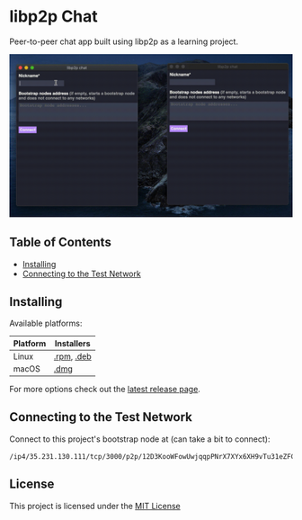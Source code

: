 # libp2p Chat

Peer-to-peer chat app built using libp2p as a learning project.

<img
    alt="Application usage gif"
    src="docs/readme-gif.gif"
    width="640px"
/>

## Table of Contents

- [Installing](#installing)
- [Connecting to the Test Network](#connecting-to-the-test-network)

## Installing

Available platforms:

| Platform | Installers |
|----------|------------|
| Linux    | [.rpm](https://github.com/FelipeRosa/go-libp2p-chat/releases/download/v0.1.0/libp2p-chat-0.1.0-1.x86_64.rpm), [.deb](https://github.com/FelipeRosa/go-libp2p-chat/releases/download/v0.1.0/libp2p-chat_0.1.0_amd64.deb)|
| macOS    | [.dmg](https://github.com/FelipeRosa/go-libp2p-chat/releases/download/v0.1.0/libp2p-chat_macos-x64.dmg)|

For more options check out the [latest release page](https://github.com/FelipeRosa/go-libp2p-chat/releases/latest).

## Connecting to the Test Network

Connect to this project's bootstrap node at (can take a bit to connect):

```
/ip4/35.231.130.111/tcp/3000/p2p/12D3KooWFowUwjqqpPNrX7XYx6XH9vTu31eZFC59QLBQynpqE1u4
```

## License

This project is licensed under the [MIT License]

[MIT License]: https://github.com/FelipeRosa/go-libp2p-chat/blob/main/LICENSE
